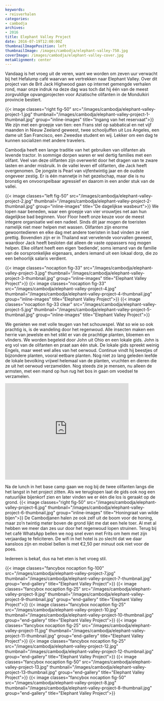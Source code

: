 ```yaml
---
keywords:
- reisverhalen
categories:
- cambodja
archives:
- 2016
title: Elephant Valley Project
date: 2016-07-19T12:00:00Z
thumbnailImagePosition: left
thumbnailImage: /images/cambodja/elephant-valley-750.jpg
coverImage: /images/cambodja/elephant-valley-cover.jpg
metaAlignment: center
---
```


Vandaag is het vroeg uit de veren, want we worden om zeven uur verwacht bij 
het Hefalump café waarvan we vertrekken naar Elephant Valley. Over dit project 
van de Brit Jack Highwood gaan op internet gemengde verhalen rond, maar onze 
indruk na deze dag was toch dat hij één van de meest zorgvuldige 
opvangprojecten voor Aziatische olifanten in de Mondulkiri provincie bestiert.

{{< image classes="right fig-50" src="/images/cambodja/elephant-valley-project-1.jpg" thumbnail="/images/cambodja/elephant-valley-project-1-thumbnail.jpg" group="inline-images" title="Ingang van het reservaat">}}
We zijn met een groepje van tien: een Frans stel op sabbatical en net vijf 
maanden in Nieuw Zeeland geweest, twee schooljuffen uit Los Angeles, een 
dame uit San Francisco, een Zweedse student en wij. Lekker om een dag te 
kunnen socializen met andere travelers.

Cambodja heeft een lange traditie van het gebruiken van olifanten als levende 
tractor. In sommige dorpen waren er wel dertig families met een olifant. Veel van 
deze olifanten zijn overwerkt door het dragen van te zware lasten en ander 
misbruik. In de vallei leven elf olifanten, die Jack heeft overgenomen. De jongste 
is Pearl van vijfentwintig jaar en de oudste ongeveer zestig. Er is één mannetje in
het gezelschap, maar die is nu bronstig en onvoorspelbaar agressief en daarom 
in een ander stuk van de vallei. 

{{< image classes="left fig-50" src="/images/cambodja/elephant-valley-project-2.jpg" thumbnail="/images/cambodja/elephant-valley-project-2-thumbnail.jpg" group="inline-images" title="De dagelijkse wasbeurt">}}
We lopen naar beneden, waar een groepje van vier vrouwtjes net aan hun 
dagelijkse bad beginnen. Voor Floor heeft onze keuze voor de meest integere 
organisatie wel een nadeel. Sinds dit jaar mogen de toeristen namelijk niet meer 
helpen met wassen. Olifanten zijn enorme gewoontedieren en elke dag met 
andere toeristen in bad vinden ze niet prettig. Bovendien zijn er in Thailand wat 
vervelende voorvallen geweest, waardoor Jack heeft besloten dat alleen de vaste 
oppassers nog mogen helpen. Elke olifant heeft een eigen ‘bediende’, soms 
iemand van de familie van de oorspronkelijke eigenaars, anders iemand uit een 
lokaal dorp, die zo een behoorlijk salaris verdient.

{{< image classes="nocaption fig-33" src="/images/cambodja/elephant-valley-project-3.jpg" thumbnail="/images/cambodja/elephant-valley-project-3-thumbnail.jpg" group="inline-images" title="Elephant Valley Project">}}
{{< image classes="nocaption fig-33" src="/images/cambodja/elephant-valley-project-4.jpg" thumbnail="/images/cambodja/elephant-valley-project-4-thumbnail.jpg" group="inline-images" title="Elephant Valley Project">}}
{{< image classes="nocaption fig-33 clear" src="/images/cambodja/elephant-valley-project-5.jpg" thumbnail="/images/cambodja/elephant-valley-project-5-thumbnail.jpg" group="inline-images" title="Elephant Valley Project">}}

We genieten we met volle teugen van het schouwspel. Wat so wie so ook prachtig
is, is de wandeling door het regenwoud. Alle insecten maken een herrie van 
jewelste en het stikt er van de prachtige planten, bloemen en vlinders. We 
worden begeleid door John uit Ohio en een lokale gids. John is erg vol van de 
olifanten en praat aan één stuk. De lokale gids spreekt weinig Engels, maar weet 
wel alles van het oerwoud. Continue vindt hij beestjes of bijzondere planten, 
vooral eetbare planten. Nog niet zo lang geleden leefde de lokale bevolking 
vrijwel helemaal van de planten, vruchten en dieren die ze uit het oerwoud 
verzamelden. Nog steeds zie je mensen, nu alleen de armsten, met een mand op 
hun rug het bos in gaan om voedsel te verzamelen.
<div class="inline-center">
<iframe name="tubeframe" width="80%" height="315" src="https://www.youtube.com/embed/2vv2WTT7OaY" frameborder="0" fs="0" rel="0" modestbranding="0" showinfo="0"></iframe>
</div>

Na de lunch in het base camp gaan we nog bij de twee olifanten langs die het 
langst in het project zitten. Als we teruglopen laat de gids ook nog een natuurlijke
bijenkorf zien en later vinden we er één die los is geraakt op de grond.
{{< image classes="right fig-50" src="/images/cambodja/elephant-valley-project-6.jpg" thumbnail="/images/cambodja/elephant-valley-project-6-thumbnail.jpg" group="inline-images" title="Honingraat van wilde bijen">}}
De Cambodjanen halen ze ook zelf uit de boom voor de honing, maar zo’n twintig 
meter boven de grond lijkt me dat een hele toer. Al met al hebben we meer dan 
zes uur door het regenwoud lopen struinen. Terug bij het café WhatsApp bellen 
we nog snel even met Frits om hem met zijn verjaardag te feliciteren. De wifi in 
het hotel is zo slecht dat we daar kansloos zijn en mobiel bellen is met €2,50 per 
minuut ook niet voor de poes.

Iedereen is bekaf, dus na het eten is het vroeg stil.

{{< image classes="fancybox nocaption fig-100" src="/images/cambodja/elephant-valley-project-7.jpg" thumbnail="/images/cambodja/elephant-valley-project-7-thumbnail.jpg" group="end-gallery" title="Elephant Valley Project">}}
{{< image classes="fancybox nocaption fig-25" src="/images/cambodja/elephant-valley-project-9.jpg" thumbnail="/images/cambodja/elephant-valley-project-9-thumbnail.jpg" group="end-gallery" title="Elephant Valley Project">}}
{{< image classes="fancybox nocaption fig-25" src="/images/cambodja/elephant-valley-project-10.jpg" thumbnail="/images/cambodja/elephant-valley-project-10-thumbnail.jpg" group="end-gallery" title="Elephant Valley Project">}}
{{< image classes="fancybox nocaption fig-25" src="/images/cambodja/elephant-valley-project-11.jpg" thumbnail="/images/cambodja/elephant-valley-project-11-thumbnail.jpg" group="end-gallery" title="Elephant Valley Project">}}
{{< image classes="fancybox nocaption fig-25" src="/images/cambodja/elephant-valley-project-12.jpg" thumbnail="/images/cambodja/elephant-valley-project-12-thumbnail.jpg" group="end-gallery" title="Elephant Valley Project">}}
{{< image classes="fancybox nocaption fig-50" src="/images/cambodja/elephant-valley-project-13.jpg" thumbnail="/images/cambodja/elephant-valley-project-13-thumbnail.jpg" group="end-gallery" title="Elephant Valley Project">}}
{{< image classes="fancybox nocaption fig-50" src="/images/cambodja/elephant-valley-project-8.jpg" thumbnail="/images/cambodja/elephant-valley-project-8-thumbnail.jpg" group="end-gallery" title="Elephant Valley Project">}}


